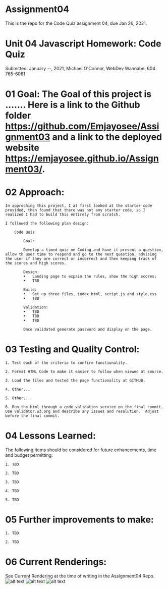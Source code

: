 # Assignment04
This is the repo for the Code Quiz assignment 04, due Jan 26, 2021.


# Unit 04 Javascript Homework: Code Quiz

Submitted: January --, 2021, Michael O'Connor, WebDev Wannabe, 604 765-6061

# 01 Goal: The Goal of this project is .......  Here is a link to the Github folder https://github.com/Emjayosee/Assignment03 and a link to the deployed website https://emjayosee.github.io/Assignment03/.

# 02 Approach:

    In approching this project, I at first looked at the starter code provided, then found that there was not any starter code, so I realized I had to build this entirely from scratch. 

    I followed the following plan design:

        Code Quiz

            Goal:

            Develop a timed quiz on Coding and have it present a question, allow th user time to respond and go to the next question, advising the user if they are correct or incorrect and then keeping track of the scores and high scores.

            Design:
            •	Landing page to expain the rules, show the high scores;
            •	TBD

            Build:
            •	Set up three files, index.html, script.js and style.css
            •	TBD

            Validation:
            •	TBD
            •	TBD  
            •	TBD

            Once validated generate password and display on the page.

# 03 Testing and Quality Control:

    1. Test each of the criteria to confirm functionality.

    2. Format HTML Code to make it easier to follow when viewed at source.

    3. Load the files and tested the page functionality at GITHUB.

    4. Other...

    5. Other...

    6. Run the html through a code validation service on the final commit.  Use validator.w3.org and describe any issues and resolution.  Adjust before the final commit.

# 04 Lessons Learned:

The following items should be considered for future enhancements, time and budget permitting:

    1. TBD

    2. TBD

    3. TBD

    4. TBD

    5. TBD


# 05 Further improvements to make:

    1. TBD

    2. TBD


# 06 Current Renderings:

See Current Rendering at the time of writing in the Assignment04 Repo. 
![alt text](Assets/Images/Rendering_default.png)
![alt text](Assets/Images/Rendering_Default_executed.png)
![alt text](Assets/Images/Rendering_with_Data_Choices.png)